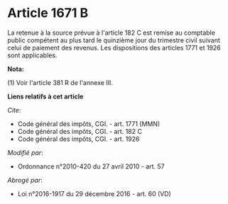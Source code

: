 # Article 1671 B

La retenue à la source prévue à l'article 182 C est remise au comptable public compétent au plus tard le quinzième jour du
trimestre civil suivant celui de paiement des revenus. Les dispositions des articles 1771 et 1926 sont applicables.

**Nota:**

(1) Voir l'article 381 R de l'annexe III.

**Liens relatifs à cet article**

_Cite_:

  - Code général des impôts, CGI. - art. 1771 (MMN)
  - Code général des impôts, CGI. - art. 182 C
  - Code général des impôts, CGI. - art. 1926

_Modifié par_:

  - Ordonnance n°2010-420  du 27 avril 2010 - art. 57

_Abrogé par_:

  - Loi n°2016-1917 du 29 décembre 2016 - art. 60 (VD)
